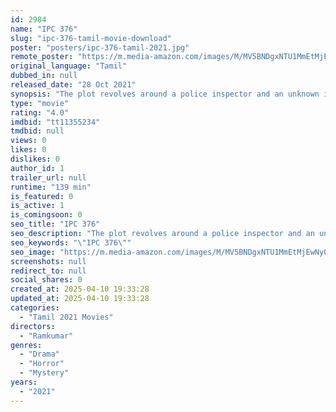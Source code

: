 ```yaml
---
id: 2984
name: "IPC 376"
slug: "ipc-376-tamil-movie-download"
poster: "posters/ipc-376-tamil-2021.jpg"
remote_poster: "https://m.media-amazon.com/images/M/MV5BNDgxNTU1MmEtMjEwNy00MmQ0LWJkNDktYzM4NzkwODEyNDE1XkEyXkFqcGc@._V1_SX300.jpg"
original_language: "Tamil"
dubbed_in: null
released_date: "28 Oct 2021"
synopsis: "The plot revolves around a police inspector and an unknown informer who conveys about future murders in a mysterious way. Will she be able to find the informer?"
type: "movie"
rating: "4.0"
imdbid: "tt11355234"
tmdbid: null
views: 0
likes: 0
dislikes: 0
author_id: 1
trailer_url: null
runtime: "139 min"
is_featured: 0
is_active: 1
is_comingsoon: 0
seo_title: "IPC 376"
seo_description: "The plot revolves around a police inspector and an unknown informer who conveys about future murders in a mysterious way. Will she be able to find the informer?"
seo_keywords: "\"IPC 376\""
seo_image: "https://m.media-amazon.com/images/M/MV5BNDgxNTU1MmEtMjEwNy00MmQ0LWJkNDktYzM4NzkwODEyNDE1XkEyXkFqcGc@._V1_SX300.jpg"
screenshots: null
redirect_to: null
social_shares: 0
created_at: 2025-04-10 19:33:28
updated_at: 2025-04-10 19:33:28
categories:
  - "Tamil 2021 Movies"
directors:
  - "Ramkumar"
genres:
  - "Drama"
  - "Horror"
  - "Mystery"
years:
  - "2021"
---
```

